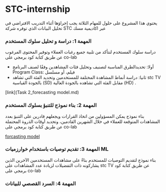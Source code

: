# STC-internship

يحتوي هذا المشروع على حلول للمهام الثلاثة  يجب إجراؤها أثناء التدريب الافتراضي في تحليل البيانات الذي توفره شركة STC عبر اكاديمية مسك

### المهمة 1: دراسة و تحليل سلوك المستخدم

 دراسة سلوك المستخدم لنتأكد من تلبية جميع رغبات العملاء وتوفير المحتوى المرغوب عن طريق كتابة كود برمجي على co-lab
 - أولا: تحديدالطرق المناسبة لتصنيف وتحليل فئات المشاهدين وفقًا لصنف البرنامج Program Class: فيلم، أو مسلسل
 - ثانيا: دراسة أنماط المشاهدة المختلفة للمستخدمين وتحديد الفئة التي تشاهد stc TV بالجودة القياسية (SD) مقابل الفئة التي تشاهده بالجودة العالية (HD) . 


[link](Task 2_forecasting model.md)

### المهمة 2: بناء نموذج للتنبؤ بسلوك المستخدم
بناء نموذج يمكن المسؤولين من اتخاذ القرارات ويجعلهم قادرين على التنبؤ بعدد المشاهدات المتوقعة للعملاء في خلال الشهرين القادمين، وتحديد أوقات الذروة المحتملة عن طريق كتابة كود برمجي على co-lab

[forcasting model](https://github.com/mmehmadi94/STC-internship/blob/main/Task%202_forecasting%20model)

### المهمة 3: تقديم توصيات باستخدام خوارزميات ML
بناء نموذج لتقديم التوصيات للمستخدم بناءً على مشاهدات المستخدمين الآخرين الذين يشاركونه ذات التفضيلات لزيادة عدد المشاهدات على stc TV عن طريق كتابة كود برمجي على co-lab


### المهمة 4: السرد القصصي للبيانات
